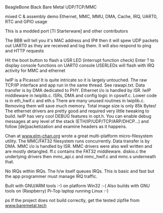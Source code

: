 
BeagleBone Black  Bare Metal UDP/TCP/MMC

mixed C & assembly 
demo Ethernet, MMC, MMU, DMA, Cache, IRQ, UART0, RTC and GPIO usage

This is a modded port [TI Starterware] and other contributors 

The BBB will tell you it's MAC address and IP# then it will spew UDP packets out UART0 as they are received and log them.
It will also respond to ping and HTTP requests  

Hit the boot button to flash a USR LED (interrupt function check) Enter ? to display console functions on UART0 console
USERLEDs will flash with IRQ activity for MMC and ethernet 

lwIP is a Picasso!  It is quite intricate so it is largely untouched.  The raw TCP/IP interface and app run in the same thread.  See rawapi.txt.
Data transfer is by DMA dedicated to PHY.  Ethernet i/o is handled by ISR.  lwIP middleware in lwiplib.c. ISRs, DMA and config logic in cpswif.c.  Lower 
code is in eth_hwif.c and eth.s  There are many unused routines in lwiplib.c.  Removing them will save much memory.  Total image size is only 85k Bytes!  
The ethernet drivers are pretty good and required very little tweaking to build.  lwIP has very cool DEBUG features in opt.h.  You can enable debug messages at 
any level of the stack (ETH/IP/UDP/TCP/ARP/DHCP...) and follow [de]packetization and examine headers as it happens.  

Chan at www.elm-chan.org wrote a great multi-platform micro-filesystem utility.
The MMC/FAT32 filesystem runs concurrently.  Data transfer is by DMA.  MMC i/o is handled by ISR.  MMC drivers were also well written and are mostly 
detangled.  ff.c contains the FAT32 middleware.  diskio.c the underlying drivers then mmc_api.c and mmc_hwif.c and mmc.s underneath that.

No IRQs within IRQs.  The h/w itself queues IRQs.  This is basic and fast but the app programmer must manage IRQ traffic.  

Built with GNU/ARM tools :-) on platform Win32 :-(
Also builds with GNU tools on (Raspberry) Pi-Top laptop running Linux :-) 

ps If the project does not build correctly, get the tested zipfile from www.baremetal.tech
